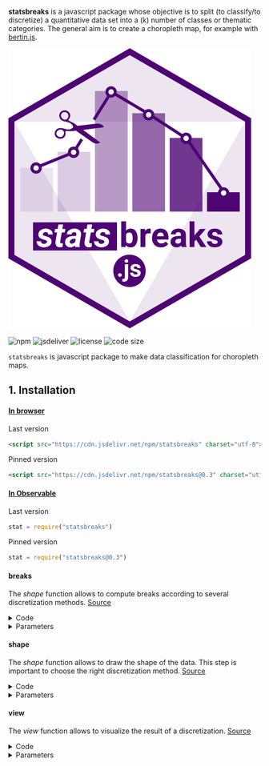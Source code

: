 
**statsbreaks** is a javascript package whose objective is to split (to classify/to discretize) a quantitative data set into a (k) number of classes or thematic categories.
The general aim is to create a choropleth map, for example with [bertin.js](https://observablehq.com/@neocartocnrs/bertin-js-chropoleth?collection=@neocartocnrs/bertin).

![logo](img/statsbreaks.svg)

![npm](https://img.shields.io/npm/v/statsbreaks)
![jsdeliver](https://img.shields.io/jsdelivr/npm/hw/statsbreaks)
![license](https://img.shields.io/badge/license-MIT-success)
![code size](https://img.shields.io/github/languages/code-size/neocarto/statsbreaks)

`statsbreaks` is javascript package to make data classification for choropleth maps.


## 1. Installation

#### <ins>In browser</ins>

Last version

```html
<script src="https://cdn.jsdelivr.net/npm/statsbreaks" charset="utf-8"></script>
```

Pinned version

```html
<script src="https://cdn.jsdelivr.net/npm/statsbreaks@0.3" charset="utf-8"></script>
```

#### <ins>In Observable</ins>

Last version

~~~js
stat = require("statsbreaks")
~~~

Pinned version

~~~js
stat = require("statsbreaks@0.3")
~~~

#### breaks

The *shape* function allows to compute breaks according to several discretization methods. [Source](https://github.com/neocarto/statsbreaks/blob/main/src/breaks.js)

<details><summary>Code</summary>

~~~js
stat.breaks({ values: data, method: "jenks", nb: 5, precision: 0 })
~~~

</details>

<details><summary>Parameters</summary>

- <b>values</b>: an array of quantitative values
- <b>method</b>: method of discretization. "quantile", "q6", "equal", "jenks" or "geometric".
- <b>nb</b>: number of classes
- <b>precision</b> : rounding. 2 transform 35667.877876 to 35667.87 -2 transform 35667.877876 to 35600.

</details>

#### shape

The *shape* function allows to draw the shape of the data. This step is important to choose the right discretization method. [Source](https://github.com/neocarto/statsbreaks/blob/main/src/shape.js)

<details><summary>Code</summary>

~~~js
stat.shape(data, precision, marks, log)
~~~

</details>

<details><summary>Parameters</summary>

- <b>data</b>: an array of quantitative values
- <b>precision</b>: a number. Curve accuracy (default:25)
- <b>marks</b>: a boolean (default true)
- <b>log</b> : a boolean. transforms into a logarithm (default: false)

</details>

#### view

The *view* function allows to visualize the result of a discretization. [Source](https://github.com/neocarto/statsbreaks/blob/main/src/view.js)

<details><summary>Code</summary>

~~~js
stat.view(breaks, colors, data)
~~~

</details>

<details><summary>Parameters</summary>

- <b>breaks</b>: an array of n breaks
- <b>colors</b>: an array of n-1 colors (optional)
- <b>data</b> : the input data set to display ticks (optional)
-
</details>
